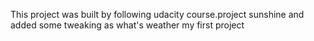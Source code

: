 
This project was built by following udacity course.project sunshine and added some tweaking as what's weather my first project

